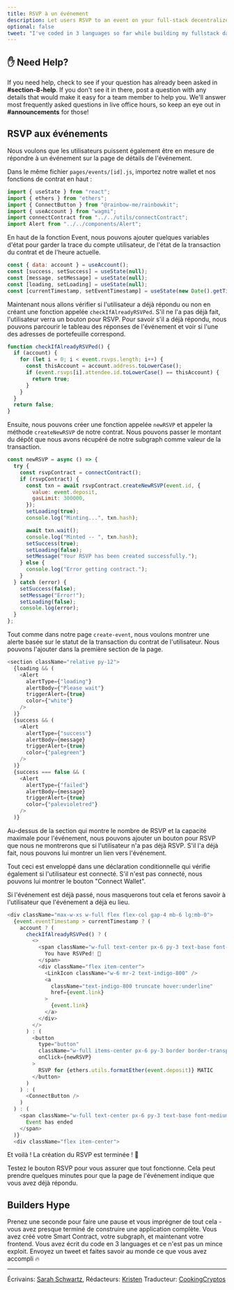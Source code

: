 ```yaml
---
title: RSVP à un événement
description: Let users RSVP to an event on your full-stack decentralized event platform.
optional: false
tweet: "I've coded in 3 languages so far while building my fullstack dapp- Solidity, Assemblyscript, and Javascript 💻 #30DaysofWeb3 @womenbuildweb3 🎫"
---
```


## ✋ Need Help?

If you need help, check to see if your question has already been asked in **#section-8-help**. If you don't see it in there, post a question with any details that would make it easy for a team member to help you. We'll answer most frequently asked questions in live office hours, so keep an eye out in **#announcements** for those!

## RSVP aux événements

Nous voulons que les utilisateurs puissent également être en mesure de répondre à un événement sur la page de détails de l'événement.

Dans le même fichier `pages/events/[id].js`, importez notre wallet et nos fonctions de contrat en haut :

```javascript
import { useState } from "react";
import { ethers } from "ethers";
import { ConnectButton } from "@rainbow-me/rainbowkit";
import { useAccount } from "wagmi";
import connectContract from "../../utils/connectContract";
import Alert from "../../components/Alert";
```

En haut de la fonction Event, nous pouvons ajouter quelques variables d'état pour garder la trace du compte utilisateur, de l'état de la transaction du contrat et de l'heure actuelle.

```javascript
const { data: account } = useAccount();
const [success, setSuccess] = useState(null);
const [message, setMessage] = useState(null);
const [loading, setLoading] = useState(null);
const [currentTimestamp, setEventTimestamp] = useState(new Date().getTime());
```

Maintenant nous allons vérifier si l'utilisateur a déjà répondu ou non en créant une fonction appelée `checkIfAlreadyRSVPed`. S'il ne l'a pas déjà fait, l'utilisateur verra un bouton pour RSVP. Pour savoir s'il a déjà répondu, nous pouvons parcourir le tableau des réponses de l'événement et voir si l'une des adresses de portefeuille correspond.

```javascript
function checkIfAlreadyRSVPed() {
  if (account) {
    for (let i = 0; i < event.rsvps.length; i++) {
      const thisAccount = account.address.toLowerCase();
      if (event.rsvps[i].attendee.id.toLowerCase() == thisAccount) {
        return true;
      }
    }
  }
  return false;
}
```

Ensuite, nous pouvons créer une fonction appelée `newRSVP` et appeler la méthode `createNewRSVP` de notre contrat. Nous pouvons passer le montant du dépôt que nous avons récupéré de notre subgraph comme valeur de la transaction.

```javascript
const newRSVP = async () => {
  try {
    const rsvpContract = connectContract();
    if (rsvpContract) {
      const txn = await rsvpContract.createNewRSVP(event.id, {
        value: event.deposit,
        gasLimit: 300000,
      });
      setLoading(true);
      console.log("Minting...", txn.hash);

      await txn.wait();
      console.log("Minted -- ", txn.hash);
      setSuccess(true);
      setLoading(false);
      setMessage("Your RSVP has been created successfully.");
    } else {
      console.log("Error getting contract.");
    }
  } catch (error) {
    setSuccess(false);
    setMessage("Error!");
    setLoading(false);
    console.log(error);
  }
};
```

Tout comme dans notre page `create-event`, nous voulons montrer une alerte basée sur le statut de la transaction du contrat de l'utilisateur. Nous pouvons l'ajouter dans la première section de la page.

```javascript
<section className="relative py-12">
  {loading && (
    <Alert
      alertType={"loading"}
      alertBody={"Please wait"}
      triggerAlert={true}
      color={"white"}
    />
  )}
  {success && (
    <Alert
      alertType={"success"}
      alertBody={message}
      triggerAlert={true}
      color={"palegreen"}
    />
  )}
  {success === false && (
    <Alert
      alertType={"failed"}
      alertBody={message}
      triggerAlert={true}
      color={"palevioletred"}
    />
  )}
```

Au-dessus de la section qui montre le nombre de RSVP et la capacité maximale pour l'événement, nous pouvons ajouter un bouton pour RSVP que nous ne montrerons que si l'utilisateur n'a pas déjà RSVP. S'il l'a déjà fait, nous pouvons lui montrer un lien vers l'événement.

Tout ceci est enveloppé dans une déclaration conditionnelle qui vérifie également si l'utilisateur est connecté. S'il n'est pas connecté, nous pouvons lui montrer le bouton "Connect Wallet".

Si l'événement est déjà passé, nous masquerons tout cela et ferons savoir à l'utilisateur que l'événement a déjà eu lieu.

```javascript
<div className="max-w-xs w-full flex flex-col gap-4 mb-6 lg:mb-0">
  {event.eventTimestamp > currentTimestamp ? (
    account ? (
      checkIfAlreadyRSVPed() ? (
        <>
          <span className="w-full text-center px-6 py-3 text-base font-medium rounded-full text-teal-800 bg-teal-100">
            You have RSVPed! 🙌
          </span>
          <div className="flex item-center">
            <LinkIcon className="w-6 mr-2 text-indigo-800" />
            <a
              className="text-indigo-800 truncate hover:underline"
              href={event.link}
            >
              {event.link}
            </a>
          </div>
        </>
      ) : (
        <button
          type="button"
          className="w-full items-center px-6 py-3 border border-transparent text-base font-medium rounded-full text-indigo-700 bg-indigo-100 hover:bg-indigo-200 focus:outline-none focus:ring-2 focus:ring-offset-2 focus:ring-indigo-500"
          onClick={newRSVP}
        >
          RSVP for {ethers.utils.formatEther(event.deposit)} MATIC
        </button>
      )
    ) : (
      <ConnectButton />
    )
  ) : (
    <span className="w-full text-center px-6 py-3 text-base font-medium rounded-full border-2 border-gray-200">
      Event has ended
    </span>
  )}
  <div className="flex item-center">
```

Et voilà ! La création du RSVP est terminée ! 🎉

Testez le bouton RSVP pour vous assurer que tout fonctionne. Cela peut prendre quelques minutes pour que la page de l'événement indique que vous avez déjà répondu.

## Builders Hype

Prenez une seconde pour faire une pause et vous imprégner de tout cela - vous avez presque terminé de construire une application complète. Vous avez créé votre Smart Contract, votre subgraph, et maintenant votre frontend. Vous avez écrit du code en 3 languages et ce n'est pas un mince exploit. Envoyez un tweet et faites savoir au monde ce que vous avez accompli 🔥

---

Écrivains: [Sarah Schwartz](https://twitter.com/schwartzswartz),
Rédacteurs: [Kristen](https://twitter.com/CuddleofDeath)
Traducteur: [CookingCryptos](https://twitter.com/CookingCryptos)
